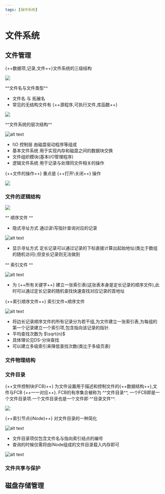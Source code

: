 ```yaml
---
tags: [操作系统]
---
```

# 文件系统

## 文件管理

{++数据项,记录,文件++}文件系统的三级结构

![](./images/文件系统.png)

^^文件名与文件类型^^

- 文件名 与 拓展名
- 常见的无结构文件有 {++源程序,可执行文件,库函数++}


![](./images/文件类型.png)

^^文件系统的层次结构^^

![alt text](./images/文件系统的层次结构.png)

- I\O 控制层 由磁盘驱动程序等组成
- 基本文件系统 用于实现内存和磁盘之间的数据块交换
- 文件组织模块(基本I/O管理程序) 
- 逻辑文件系统 用于记录与处理同文件相关的操作

{++文件的操作++} 重点是 {++打开\关闭++} 操作

![](./images/文件的基本操作.png)

### 文件的逻辑结构

![](./images/文件的逻辑结构.png)

^^ 顺序文件 ^^ 

- 隐式寻址方式 通过读\写指针查询对应的记录

![alt text](./images/隐式寻址方式.png)

- 显示寻址方式 定长记录可以通过记录的下标直接计算出起始地址(类比于数组的随机访问);但变长记录则无法做到

^^ 索引文件 ^^

![alt text](./images/索引文件.png)

- 为 {++所有关键字++} 建立一张索引表(这张表本身是定长记录的顺序文件),此时可以通过定长记录的随机查找快速查找对应记录的首地址


{++索引顺序文件++} 索引文件+顺序文件

![alt text](./images/索引顺序文件.png)

- 将边长记录顺序文件的所有记录分为若干组,为文件建立一张索引表,为每组的第一个记录建立一个索引项,包含指向该记录的指针.
- 平均查找次数为 $\sqrt{n}$ 
- 具体理论见DS-分块查找
- 可以建立多级索引来降低查找次数(类比于多级页表)

### 文件物理结构

### 文件目录

{++文件控制块(FCB)++} 为文件设置用于描述和控制文件的{++数据结构++},文件与FCB {++一一对应++}. FCB的有序集合被称为 ^^文件目录^^, 一个FCB即是一个文件目录项.一个文件目录也是一个文件即 ^^目录文件^^.

![](./images/文件控制块FCB.png)

{++索引节点(iNode)++} 对文件目录的一种简化

![alt text](./images/索引节点.png)

- 文件目录项仅包含文件名与指向索引结点的编号
- 查询的时候仅需将由iNode组成的文件目录载入内存即可

![alt text](./images/inodes.png)

### 文件共享与保护
## 磁盘存储管理